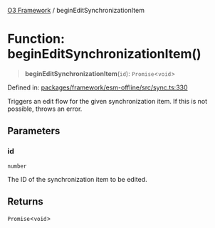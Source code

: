 [O3 Framework](../API.md) / beginEditSynchronizationItem

# Function: beginEditSynchronizationItem()

> **beginEditSynchronizationItem**(`id`): `Promise`\<`void`\>

Defined in: [packages/framework/esm-offline/src/sync.ts:330](https://github.com/UjjawalPrabhat/openmrs-esm-core/blob/main/packages/framework/esm-offline/src/sync.ts#L330)

Triggers an edit flow for the given synchronization item.
If this is not possible, throws an error.

## Parameters

### id

`number`

The ID of the synchronization item to be edited.

## Returns

`Promise`\<`void`\>

